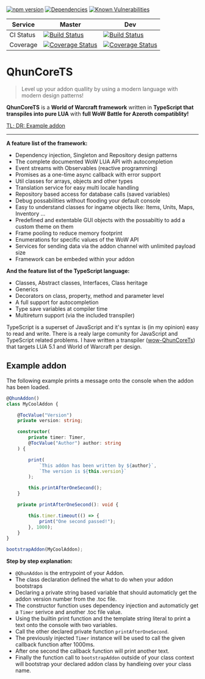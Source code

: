 [![npm version](https://badge.fury.io/js/%40wartoshika%2Fwow-qhun-core-ts.svg)](https://www.npmjs.com/package/@wartoshika/wow-qhun-core-ts)
[![Dependencies](https://david-dm.org/wartoshika/wow-qhun-core-ts.svg)](https://david-dm.org/wartoshika/wow-qhun-core-ts)
[![Known Vulnerabilities](https://snyk.io/test/npm/@wartoshika/wow-qhun-core-ts/badge.svg)](https://snyk.io/test/npm/@wartoshika/wow-qhun-core-ts)

Service | Master | Dev  |
----    | ----   | ---- |
CI Status | [![Build Status](https://travis-ci.org/wartoshika/wow-QhunCoreTS.svg?branch=master)](https://travis-ci.org/wartoshika/wow-QhunCoreTS) | [![Build Status](https://travis-ci.org/wartoshika/wow-QhunCoreTS.svg?branch=dev)](https://travis-ci.org/wartoshika/wow-QhunCoreTS) |
Coverage | [![Coverage Status](https://coveralls.io/repos/github/wartoshika/wow-QhunCoreTS/badge.svg?branch=master)](https://coveralls.io/github/wartoshika/wow-QhunCoreTS?branch=master) | [![Coverage Status](https://coveralls.io/repos/github/wartoshika/wow-QhunCoreTS/badge.svg?branch=dev)](https://coveralls.io/github/wartoshika/wow-QhunCoreTS?branch=dev) |

# QhunCoreTS

> Level up your addon quallity by using a modern language with modern design patterns!

**QhunCoreTS** is a **World of Warcraft framework** written in **TypeScript that transpiles into pure LUA** with **full WoW Battle for Azeroth compatiblity!**

[TL; DR: Example addon](#Example-addon)

---

**A feature list of the framework:**

- Dependency injection, Singleton and Repository design patterns
- The complete documented WoW LUA API with autocompletion
- Event streams with Observables (reactive programming)
- Promises as a one-time async callback with error support
- Util classes for arrays, objects and other types
- Translation service for easy multi locale handling
- Repository based access for database calls (saved variables)
- Debug possabilities without flooding your default console
- Easy to understand classes for ingame objects like: Items, Units, Maps, Inventory ...
- Predefined and extentable GUI objects with the possabiltiy to add a custom theme on them
- Frame pooling to reduce memory footprint
- Enumerations for specific values of the WoW API
- Services for sending data via the addon channel with unlimited payload size
- Framework can be embeded within your addon

**And the feature list of the TypeScript language:**

- Classes, Abstract classes, Interfaces, Class heritage
- Generics
- Decorators on class, property, method and parameter level
- A full support for autocompletion
- Type save variables at compiler time
- Multireturn support (via the included transpiler)

TypeScript is a superset of JavaScript and it's syntax is (in my opinion) easy to read and write. There is a realy large comunity for JavaScript and TypeScript related problems. I have written a transpiler ([wow-QhunCoreTs](https://github.com/wartoshika/wow-QhunCoreTs)) that targets LUA 5.1 and World of Warcraft per design.

## **Example addon**

The following example prints a message onto the console when the addon has been loaded.

```typescript
@QhunAddon()
class MyCoolAddon {

    @TocValue("Version")
    private version: string;

    constructor(
        private timer: Timer,
        @TocValue("Author") author: string
    ) {

        print(
            `This addon has been written by ${author}`,
            `The version is ${this.version}`
        );

        this.printAfterOneSecond();
    }

    private printAfterOneSecond(): void {

        this.timer.timeout(() => {
            print("One second passed!");
        }, 1000);
    }
}

bootstrapAddon(MyCoolAddon);
```

**Step by step explanation:**
 - `@QhunAddon` is the entrypoint of your Addon.
 - The class declaration defined the what to do when your addon bootstraps
 - Declaring a private string based variable that should automaticly get the addon version number from the .toc file.
 - The constructor function uses dependency injection and automaticly get a `Timer` serivce and another .toc file value.
 - Using the builtin print function and the template string literal to print a text onto the console with two variables.
 - Call the other declared private function `printAfterOneSecond`.
 - The previously injected `Timer` instance will be used to call the given callback function after 1000ms.
 - After one second the callback function will print another text.
 - Finally the function call to `bootstrapAddon` outside of your class context will bootstrap your declared addon class by handleing over your class name.